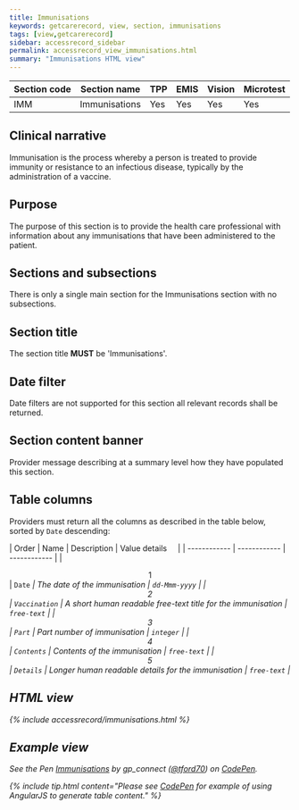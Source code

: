 ```yaml
---
title: Immunisations
keywords: getcarerecord, view, section, immunisations
tags: [view,getcarerecord]
sidebar: accessrecord_sidebar
permalink: accessrecord_view_immunisations.html
summary: "Immunisations HTML view"
---
```



| Section code | Section name | TPP | EMIS | Vision | Microtest |
| ------------ | ------------ |-----|------|------|-----------|
| IMM | Immunisations | Yes | Yes | Yes | Yes |

## Clinical narrative ##

Immunisation is the process whereby a person is treated to provide immunity or resistance to an infectious disease, typically by the administration of a vaccine.

## Purpose ##

The purpose of this section is to provide the health care professional with information about any immunisations that have been administered to the patient.

## Sections and subsections ##

There is only a single main section for the Immunisations section with no subsections.

## Section title ##

The section title **MUST** be 'Immunisations'.

## Date filter ##

Date filters are not supported for this section all relevant records shall be returned.

## Section content banner ##

Provider message describing at a summary level how they have populated this section.

## Table columns ##

Providers must return all the columns as described in the table below, sorted by `Date` descending:

| Order | Name | Description | Value details &nbsp;&nbsp;&nbsp; |
| ------------ | ------------ | ------------ |
| <center>1</center> | `Date`  <em class="fa fa-sort-desc" aria-hidden="true">| The date of the immunisation | `dd-Mmm-yyyy` |
| <center>2</center> | `Vaccination` | A short human readable free-text title for the immunisation | `free-text` |
| <center>3</center> | `Part` | Part number of immunisation | `integer` |
| <center>4</center> | `Contents` | Contents of the immunisation | `free-text` |
| <center>5</center> | `Details` | Longer human readable details for the immunisation | `free-text` |

## HTML view ##

{% include accessrecord/immunisations.html %}

## Example view ##

<p data-height="425" data-theme-id="light" data-slug-hash="MXxLwX" data-default-tab="result" data-user="tford70" data-embed-version="2" data-pen-title="Immunisations" class="codepen">See the Pen <a href="https://codepen.io/tford70/pen/MXxLwX/">Immunisations</a> by gp_connect (<a href="https://codepen.io/tford70">@tford70</a>) on <a href="https://codepen.io">CodePen</a>.</p>
<script async src="https://production-assets.codepen.io/assets/embed/ei.js"></script>

{% include tip.html content="Please see [CodePen](https://codepen.io/gpconnect/pen/MXxLwX) for example of using AngularJS to generate table content." %}
